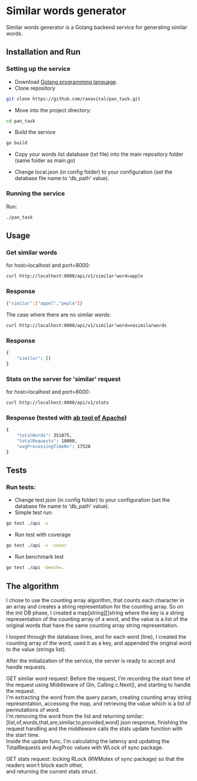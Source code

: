 # Similar words generator

Similar words generator is a Golang backend service for generating similar words.

## Installation and Run
### Setting up the service
* Download [Golang programming language](https://go.dev/doc/install).
* Clone repository
```bash
git clone https://github.com/ranavital/pan_task.git
```

* Move into the project directory:
```bash
cd pan_task
```

* Build the service
```bash
go build
```

* Copy your words list database (txt file) into the main repository folder (same folder as main.go)

* Change local.json (in config folder) to your configuration (set the database file name to 'db_path' value).


### Running the service
Run:
```bash
./pan_task
```


## Usage
### Get similar words
for host=localhost and port=8000:
```bash
curl http://localhost:8000/api/v1/similar?word=apple
```
### Response
```bash
{"similar":["appel","pepla"]}
```
The case where there are no similar words:
```bash
curl http://localhost:8000/api/v1/similar?word=nosimilarwords
```
### Response
```bash
{
    "similar": []
}
```
### Stats on the server for 'similar' request
for host=localhost and port=8000:
```bash
curl http://localhost:8000/api/v1/stats
```
### Response (tested with [ab tool of Apache](https://httpd.apache.org/docs/2.4/programs/ab.html))
```bash
{
    "totalWords": 351075,
    "totalRequests": 10000,
    "avgProcessingTimeNs": 17528
}
```

## Tests
### Run tests:
* Change test.json (in config folder) to your configuration (set the database file name to 'db_path' value).
* Simple test run:
```bash
go test ./api -v
```
* Run test with coverage
```bash
go test ./api -v -cover
```
* Run benchmark test
```bash
go test ./api -bench=.
```

## The algorithm
I chose to use the counting array algorithm, that counts each character in an array and creates a string representation for the counting array. So on the init DB phase, I created a map[string][]string where the key is a string representation of the counting array of a word, and the value is a list of the original words that have the same counting array string representation.

I looped through the database lines, and for each word (line), I created the counting array of the word, used it as a key, and appended the original word to the value (strings list).  

After the initialization of the service, the server is ready to accept and handle requests.

GET similar word request: Before the request, I'm recording the start time of the request using Middleware of Gin, Calling c.Next(), and starting to handle the request.  
I'm extracting the word from the query param, creating counting array string representation, accessing the map, and retrieving the value which is a list of permutations of word.  
I'm removing the word from the list and returning similar:[list,of,words,that,are,similar,to,provided,word] json response, finishing the request handling and the middleware calls the stats update function with the start time.  
Inside the update func, I'm calculating the latency and updating the TotalRequests and AvgProc values with WLock of sync package.

GET stats request: locking RLock (RWMutex of sync package) so that the readers won't block each other,  
and returning the current stats struct.